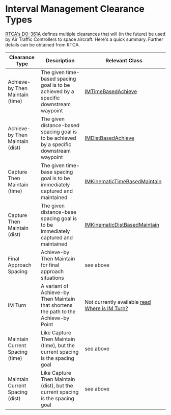 # Interval Management Clearance Types

[RTCA's DO-361A](https://my.rtca.org/nc__store?search=do-361) defines multiple clearances that will (in the future) be used by Air Traffic Controllers to space aircraft. Here's a quick summary. Further details can be obtained from RTCA.

Clearance Type | Description | Relevant Class
--- | --- | ---
Achieve-by Then Maintain (time) | The given time-based spacing goal is to be achieved by a specific downstream waypoint | [IMTimeBasedAchieve](https://github.com/mitre/im_sample_algorithm/blob/master/include/imalgs/IMTimeBasedAchieve.h)
Achieve-by Then Maintain (dist) | The given distance-based spacing goal is to be achieved by a specific downstream waypoint | [IMDistBasedAchieve](https://github.com/mitre/im_sample_algorithm/blob/master/include/imalgs/IMDistBasedAchieve.h)
Capture Then Maintain (time) | The given time-base spacing goal is to be immediately captured and maintained | [IMKinematicTimeBasedMaintain](https://github.com/mitre/im_sample_algorithm/blob/master/include/imalgs/IMKinematicTimeBasedMaintain.h)
Capture Then Maintain (dist) | The given distance-base spacing goal is to be immediately captured and maintained | [IMKinematicDistBasedMaintain](https://github.com/mitre/im_sample_algorithm/blob/master/include/imalgs/IMKinematicDistBasedMaintain.h)
Final Approach Spacing | Achieve-by Then Maintain for final approach situations | see above
IM Turn | A variant of Achieve-by Then Maintain that shortens the path to the Achieve-by Point | Not currently available [read Where is IM Turn?](where_is_im_turn.md)
Maintain Current Spacing (time) | Like Capture Then Maintain (time), but the current spacing is the spacing goal | see above
Maintain Current Spacing (dist) | Like Capture Then Maintain (dist), but the current spacing is the spacing goal | see above